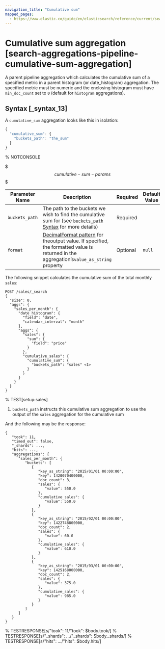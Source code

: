 ```yaml
---
navigation_title: "Cumulative sum"
mapped_pages:
  - https://www.elastic.co/guide/en/elasticsearch/reference/current/search-aggregations-pipeline-cumulative-sum-aggregation.html
---
```


# Cumulative sum aggregation [search-aggregations-pipeline-cumulative-sum-aggregation]


A parent pipeline aggregation which calculates the cumulative sum of a specified metric in a parent histogram (or date_histogram) aggregation. The specified metric must be numeric and the enclosing histogram must have `min_doc_count` set to `0` (default for `histogram` aggregations).

## Syntax [_syntax_13]

A `cumulative_sum` aggregation looks like this in isolation:

```js
{
  "cumulative_sum": {
    "buckets_path": "the_sum"
  }
}
```
% NOTCONSOLE

$$$cumulative-sum-params$$$

| Parameter Name | Description | Required | Default Value |
| --- | --- | --- | --- |
| `buckets_path` | The path to the buckets we wish to find the cumulative sum for (see [`buckets_path` Syntax](/reference/data-analysis/aggregations/pipeline.md#buckets-path-syntax) for more details) | Required |  |
| `format` | [DecimalFormat pattern](https://docs.oracle.com/en/java/javase/11/docs/api/java.base/java/text/DecimalFormat.html) for theoutput value. If specified, the formatted value is returned in the aggregation’s`value_as_string` property | Optional | `null` |

The following snippet calculates the cumulative sum of the total monthly `sales`:

```console
POST /sales/_search
{
  "size": 0,
  "aggs": {
    "sales_per_month": {
      "date_histogram": {
        "field": "date",
        "calendar_interval": "month"
      },
      "aggs": {
        "sales": {
          "sum": {
            "field": "price"
          }
        },
        "cumulative_sales": {
          "cumulative_sum": {
            "buckets_path": "sales" <1>
          }
        }
      }
    }
  }
}
```
% TEST[setup:sales]

1. `buckets_path` instructs this cumulative sum aggregation to use the output of the `sales` aggregation for the cumulative sum


And the following may be the response:

```console-result
{
   "took": 11,
   "timed_out": false,
   "_shards": ...,
   "hits": ...,
   "aggregations": {
      "sales_per_month": {
         "buckets": [
            {
               "key_as_string": "2015/01/01 00:00:00",
               "key": 1420070400000,
               "doc_count": 3,
               "sales": {
                  "value": 550.0
               },
               "cumulative_sales": {
                  "value": 550.0
               }
            },
            {
               "key_as_string": "2015/02/01 00:00:00",
               "key": 1422748800000,
               "doc_count": 2,
               "sales": {
                  "value": 60.0
               },
               "cumulative_sales": {
                  "value": 610.0
               }
            },
            {
               "key_as_string": "2015/03/01 00:00:00",
               "key": 1425168000000,
               "doc_count": 2,
               "sales": {
                  "value": 375.0
               },
               "cumulative_sales": {
                  "value": 985.0
               }
            }
         ]
      }
   }
}
```
% TESTRESPONSE[s/"took": 11/"took": $body.took/]
% TESTRESPONSE[s/"_shards": .../"_shards": $body._shards/]
% TESTRESPONSE[s/"hits": .../"hits": $body.hits/]


